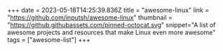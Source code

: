 +++
date = 2023-05-18T14:25:39.836Z
title = "awesome-linux"
link = "https://github.com/inputsh/awesome-linux"
thumbnail = "https://github.githubassets.com/pinned-octocat.svg"
snippet="A list of awesome projects and resources that make Linux even more awesome"
tags = ["awesome-list"]
+++
